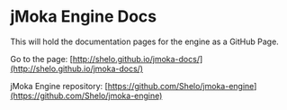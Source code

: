 jMoka Engine Docs
=================

This will hold the documentation pages for the engine as a GitHub Page.

Go to the page: [http://shelo.github.io/jmoka-docs/](http://shelo.github.io/jmoka-docs/)

jMoka Engine repository: [https://github.com/Shelo/jmoka-engine](https://github.com/Shelo/jmoka-engine)

